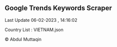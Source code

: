 

## Google Trends Keywords Scraper 
 
Last Update 06-02-2023 , 14:16:02

Country List :
VIETNAM.json



© Abdul Muttaqin 
